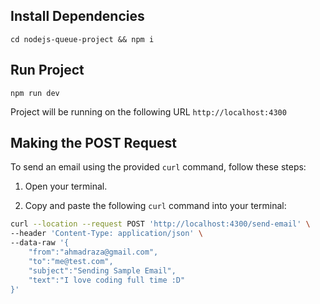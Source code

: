 ## Install Dependencies
```
cd nodejs-queue-project && npm i 
```

## Run Project
```
npm run dev
```

Project will be running on the following URL `http://localhost:4300`


## Making the POST Request

To send an email using the provided `curl` command, follow these steps:

1. Open your terminal.

2. Copy and paste the following `curl` command into your terminal:

```bash
curl --location --request POST 'http://localhost:4300/send-email' \
--header 'Content-Type: application/json' \
--data-raw '{
    "from":"ahmadraza@gmail.com",
    "to":"me@test.com",
    "subject":"Sending Sample Email",
    "text":"I love coding full time :D"
}'

